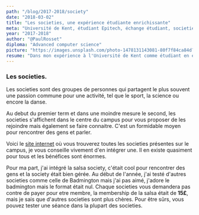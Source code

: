 ```yaml
---
path: "/blog/2017-2018/society"
date: "2018-03-02"
title: "Les societies, une expérience étudiante enrichissante"
meta: "Université de Kent, étudiant Epitech, échange étudiant, societies universitaires, salsa society, badminton society, adhésion à la society, expérience de la society"
year: "2017-2018"
author: "@PaulRosset"
diploma: "Advanced computer science"
picture: "https://images.unsplash.com/photo-1478131143081-80f7f84ca84d?ixlib=rb-4.0.3&ixid=M3wxMjA3fDB8MHxwaG90by1wYWdlfHx8fGVufDB8fHx8fA%3D%3D&auto=format&w=1471&q=80"
resume: "Dans mon expérience à l'Université de Kent comme étudiant en échange d'Epitech, j'ai découvert l'importance des societies pour faire des rencontres et partager des passions. J'ai rejoint la society de salsa et bien que j'ai essayé d'autres comme le badminton, c'est la salsa qui a retenu mon attention. La cotisation varie selon les societies, donc il est recommandé de tester une séance avant de s'engager."
---
```


### Les societies.

Les societies sont des groupes de personnes qui partagent le plus souvent une passion commune pour une activité, tel que le sport, la science ou encore la danse.

Au debut du premier term et dans une moindre mesure le second, les societies s'affichent dans le centre du campus pour vous proposer de les rejoindre mais également se faire connaitre.
C'est un formidable moyen pour rencontrer des gens et parler.

Voici le [site internet](https://kentunion.co.uk/activities/societies/) où vous trouverez toutes les societies présentes sur le campus, je vous conseille vivement d'en intégrer une. Il en existe quasiment pour tous et les bénéfices sont énormes.

Pour ma part, j'ai intégré la salsa society, c'était cool pour rencontrer des gens et la society était bien gérée. Au début de l'année, j'ai testé d'autres societies comme celle de Badmington mais j'ai pas aimé, j'adore le badmington mais le format était nul. Chaque societies vous demandera pas contre de payer pour etre membre, la membership de la salsa était de **15£**, mais je sais que d'autres societies sont plus chères. Pour être sûrs, vous pouvez tester une séance dans la plupart des societies.
